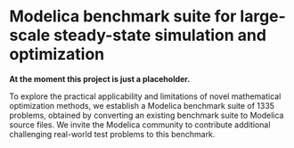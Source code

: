 # Modelica benchmark suite for large-scale steady-state simulation and optimization

**At the moment this project is just a placeholder.**

To explore the practical applicability and limitations of novel 
mathematical optimization methods, we establish a Modelica benchmark 
suite of 1335 problems, obtained by converting an existing benchmark 
suite to Modelica source files. We invite the Modelica community to 
contribute additional challenging real-world test problems to this 
benchmark.
